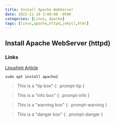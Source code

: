 ```yaml
---
title: Install Apache WebServer
date: 2022-11-18 3:00:00 -0500
categories: [Linux, Apache]
tags: [linux,apache,httpd,jekyll,html]
---
```


## Install Apache WebServer (httpd)

### Links

[Linuxhint Article](https://linuxhint.com/install-configure-apache-web-server-ubuntu-22-04/)

```terminal
sudo apt install apache2
```

> This is a "tip box"
{: .prompt-tip }

> This is a "info box"
{: .prompt-info }

> This is a "warning box"
{: .prompt-warning }

> This is a "danger box"
{: .prompt-danger }